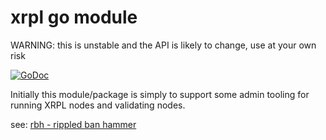 # xrpl go module

WARNING: this is unstable and the API is likely to change, use at your own risk

[![GoDoc](https://godoc.org/github.com/gnanderson/xrpl?status.svg)](https://godoc.org/github.com/gnanderson/xrpl)

Initially this module/package is simply to support some admin tooling for running XRPL nodes and
validating nodes.

see: [rbh - rippled ban hammer](https://github.com/gnanderson/rbh)
